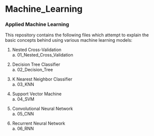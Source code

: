 # Machine_Learning
### Applied Machine Learning

This repository contains the following files which attempt to explain the basic concepts behind using various machine learning models:

1. Nested Cross-Validation  
  a. 01_Nested_Cross_Validation  
  
2. Decision Tree Classifier  
  a. 02_Decision_Tree  
  
3. K Nearest Neighbor Classifier  
  a. 03_KNN  
  
4. Support Vector Machine  
  a. 04_SVM  
  
5. Convolutional Neural Network   
  a. 05_CNN  
  
6. Recurrent Neural Network   
  a. 06_RNN   

